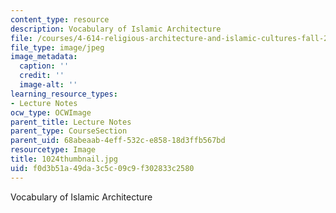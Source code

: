 ```yaml
---
content_type: resource
description: Vocabulary of Islamic Architecture
file: /courses/4-614-religious-architecture-and-islamic-cultures-fall-2002/f0d3b51a49da3c5c09c9f302833c2580_1024thumbnail.jpg
file_type: image/jpeg
image_metadata:
  caption: ''
  credit: ''
  image-alt: ''
learning_resource_types:
- Lecture Notes
ocw_type: OCWImage
parent_title: Lecture Notes
parent_type: CourseSection
parent_uid: 68abeaab-4eff-532c-e858-18d3ffb567bd
resourcetype: Image
title: 1024thumbnail.jpg
uid: f0d3b51a-49da-3c5c-09c9-f302833c2580
---
```

Vocabulary of Islamic Architecture

